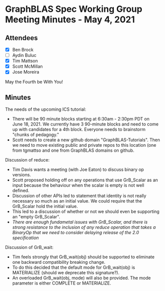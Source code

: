 # GraphBLAS Spec Working Group Meeting Minutes - May 4, 2021

## Attendees
- [X] Ben Brock
- [ ] Aydin Buluc
- [X] Tim Mattson
- [X] Scott McMillan
- [X] Jose Moreira

May the Fourth be With You!

## Minutes

The needs of the upcoming ICS tutorial:
  
- There will be 90 minute blocks starting at 6:30am - 2:30pm PDT on June 18, 2021.  We currently have 3 90-minute blocks and need to come up with candidates for a 4th block.  Everyone needs to brainstorm "chunks of pedagogy."
- Scott needs to create a new github domain "GraphBLAS-Tutorials".  Then we need to move existing public and private repos to this location (one from tgmattso and one from GraphBLAS domains on github.

Discussion of reduce:
 
- Tim Davis wants a meeting (with Joe Eaton) to discuss binary op versions.
- Scott proposed holding off on any operations that use GrB_Scalar as an input because the behaviour when the scalar is empty is not well defined.
- Discussion of other APIs led to statement that identity is not really necessary so much as an initial value.  We could require that the GrB_Scalar hold the initial value.
- This led to a discussion of whether or not we should even be supporting an "empty GrB_Scalar".
- *There are enough fundametal issues with GrB_Scalar, and there is strong resistance to the inclusion of any reduce operation that takes a BinaryOp that we need to consider delaying release of the 2.0 specification*

Discussion of GrB_wait:

- Tim feels strongly that GrB_wait(obj) should be supported to eliminate one backward compatibility breaking change.
- To do this decided that the default mode for GrB_wait(obj) is MATERIALIZE (should we deprecate this signature?).
- An overloaded GrB_wait(obj, mode) will also be provided. The mode parameter is either COMPLETE or MATERIALIZE.
